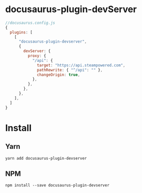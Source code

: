 # docusaurus-plugin-devServer

```js
//docusaurus.config.js
{
  plugins: [
    [
      "docusaurus-plugin-devserver",
      {
        devServer: {
          proxy: {
            "/api": {
              target: "https://api.steampowered.com",
              pathRewrite: { "^/api": "" },
              changeOrigin: true,
            },
          },
        },
      },
    ],
  ]
}
```

# Install

## Yarn

```
yarn add docusaurus-plugin-devserver
```

## NPM

```
npm install --save docusaurus-plugin-devserver
```
